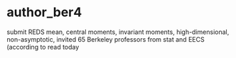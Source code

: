 # author_ber4

submit REDS mean, central moments, invariant moments, high-dimensional, non-asymptotic, invited 65 Berkeley professors from stat and EECS (according to read today
